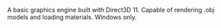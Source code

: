 A basic graphics engine built with Direct3D 11. Capable of rendering .obj models and loading materials.  Windows only.  
